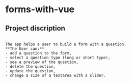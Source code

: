 # forms-with-vue

## Project discription

```

The app helps a user to build a form with a question.
**The User can:**
- add a question to the form,
- select a question type (long or short type), 
- see a preview of the question,
- delete the question,
- update the question,
- change a size of a textarea with a slider.

```
